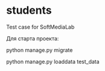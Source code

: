 # students
Test case for SoftMediaLab

Для старта проекта:

python manage.py migrate

python manage.py loaddata test_data
